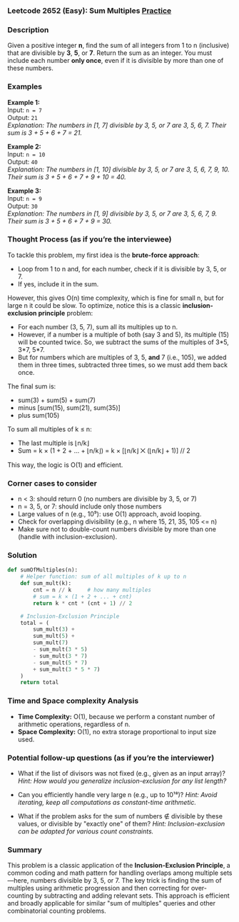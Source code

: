 ### Leetcode 2652 (Easy): Sum Multiples [Practice](https://leetcode.com/problems/sum-multiples)

### Description  
Given a positive integer **n**, find the sum of all integers from 1 to n (inclusive) that are divisible by **3**, **5**, or **7**. Return the sum as an integer.
You must include each number **only once**, even if it is divisible by more than one of these numbers.

### Examples  

**Example 1:**  
Input: `n = 7`  
Output: `21`  
*Explanation: The numbers in [1, 7] divisible by 3, 5, or 7 are 3, 5, 6, 7. Their sum is 3 + 5 + 6 + 7 = 21.*

**Example 2:**  
Input: `n = 10`  
Output: `40`  
*Explanation: The numbers in [1, 10] divisible by 3, 5, or 7 are 3, 5, 6, 7, 9, 10. Their sum is 3 + 5 + 6 + 7 + 9 + 10 = 40.*

**Example 3:**  
Input: `n = 9`  
Output: `30`  
*Explanation: The numbers in [1, 9] divisible by 3, 5, or 7 are 3, 5, 6, 7, 9. Their sum is 3 + 5 + 6 + 7 + 9 = 30.*


### Thought Process (as if you’re the interviewee)  
To tackle this problem, my first idea is the **brute-force approach**:  
- Loop from 1 to n and, for each number, check if it is divisible by 3, 5, or 7.
- If yes, include it in the sum.

However, this gives O(n) time complexity, which is fine for small n, but for large n it could be slow.
To optimize, notice this is a classic **inclusion-exclusion principle** problem:
- For each number (3, 5, 7), sum all its multiples up to n.
- However, if a number is a multiple of both (say 3 and 5), its multiple (15) will be counted twice. So, we subtract the sums of the multiples of 3\*5, 3\*7, 5\*7.
- But for numbers which are multiples of 3, 5, **and** 7 (i.e., 105), we added them in three times, subtracted three times, so we must add them back once.

The final sum is:
- sum(3) + sum(5) + sum(7)
- minus [sum(15), sum(21), sum(35)]
- plus sum(105)

To sum all multiples of k ≤ n:  
- The last multiple is ⌊n/k⌋
- Sum = k × (1 + 2 + ... + ⌊n/k⌋) = k × [⌊n/k⌋ ⨉ (⌊n/k⌋ + 1)] // 2

This way, the logic is O(1) and efficient.

### Corner cases to consider  
- n < 3: should return 0 (no numbers are divisible by 3, 5, or 7)
- n = 3, 5, or 7: should include only those numbers
- Large values of n (e.g., 10⁹): use O(1) approach, avoid looping.
- Check for overlapping divisibility (e.g., n where 15, 21, 35, 105 <= n)
- Make sure not to double-count numbers divisible by more than one (handle with inclusion-exclusion).

### Solution

```python
def sumOfMultiples(n):
    # Helper function: sum of all multiples of k up to n
    def sum_mult(k):
        cnt = n // k     # how many multiples
        # sum = k × (1 + 2 + ... + cnt)
        return k * cnt * (cnt + 1) // 2

    # Inclusion-Exclusion Principle
    total = (
        sum_mult(3) +
        sum_mult(5) +
        sum_mult(7)
        - sum_mult(3 * 5)
        - sum_mult(3 * 7)
        - sum_mult(5 * 7)
        + sum_mult(3 * 5 * 7)
    )
    return total
```

### Time and Space complexity Analysis  

- **Time Complexity:** O(1), because we perform a constant number of arithmetic operations, regardless of n.
- **Space Complexity:** O(1), no extra storage proportional to input size used.

### Potential follow-up questions (as if you’re the interviewer)  

- What if the list of divisors was not fixed (e.g., given as an input array)?
  *Hint: How would you generalize inclusion-exclusion for any list length?*

- Can you efficiently handle very large n (e.g., up to 10¹⁸)?
  *Hint: Avoid iterating, keep all computations as constant-time arithmetic.*

- What if the problem asks for the sum of numbers ∉ divisible by these values, or divisible by "exactly one" of them?
  *Hint: Inclusion-exclusion can be adapted for various count constraints.*

### Summary
This problem is a classic application of the **Inclusion-Exclusion Principle**, a common coding and math pattern for handling overlaps among multiple sets—here, numbers divisible by 3, 5, or 7. The key trick is finding the sum of multiples using arithmetic progression and then correcting for over-counting by subtracting and adding relevant sets. This approach is efficient and broadly applicable for similar "sum of multiples" queries and other combinatorial counting problems.
